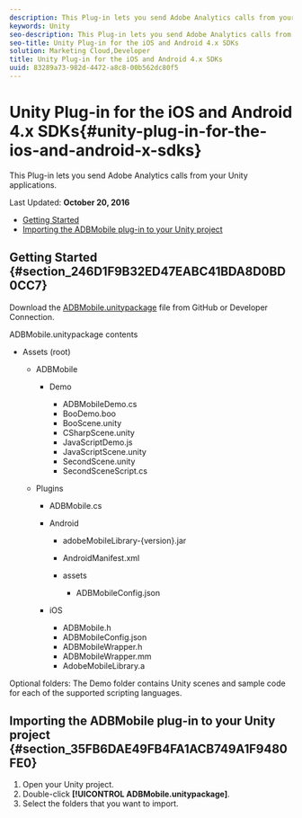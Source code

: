 ```yaml
---
description: This Plug-in lets you send Adobe Analytics calls from your Unity applications.
keywords: Unity
seo-description: This Plug-in lets you send Adobe Analytics calls from your Unity applications.
seo-title: Unity Plug-in for the iOS and Android 4.x SDKs
solution: Marketing Cloud,Developer
title: Unity Plug-in for the iOS and Android 4.x SDKs
uuid: 83289a73-982d-4472-a8c8-00b562dc80f5
---
```


# Unity Plug-in for the iOS and Android 4.x SDKs{#unity-plug-in-for-the-ios-and-android-x-sdks}

This Plug-in lets you send Adobe Analytics calls from your Unity applications.

Last Updated: **October 20, 2016**

* [Getting Started](get-started.md#section_246D1F9B32ED47EABC41BDA8D0BD0CC7) 
* [Importing the ADBMobile plug-in to your Unity project](get-started.md#section_35FB6DAE49FB4FA1ACB749A1F9480FE0)

## Getting Started {#section_246D1F9B32ED47EABC41BDA8D0BD0CC7}

Download the [ADBMobile.unitypackage](https://github.com/Adobe-Marketing-Cloud/mobile-services/releases) file from GitHub or Developer Connection.

ADBMobile.unitypackage contents

* Assets (root)

    * ADBMobile

        * Demo

            * ADBMobileDemo.cs 
            * BooDemo.boo 
            * BooScene.unity 
            * CSharpScene.unity 
            * JavaScriptDemo.js 
            * JavaScriptScene.unity 
            * SecondScene.unity 
            * SecondSceneScript.cs

    * Plugins

        * ADBMobile.cs 
        * Android

            * adobeMobileLibrary-{version}.jar 
            * AndroidManifest.xml 
            * assets

                * ADBMobileConfig.json

        * iOS

            * ADBMobile.h 
            * ADBMobileConfig.json 
            * ADBMobileWrapper.h 
            * ADBMobileWrapper.mm 
            * AdobeMobileLibrary.a

Optional folders: The Demo folder contains Unity scenes and sample code for each of the supported scripting languages.

## Importing the ADBMobile plug-in to your Unity project {#section_35FB6DAE49FB4FA1ACB749A1F9480FE0}

1. Open your Unity project. 
1. Double-click **[!UICONTROL ADBMobile.unitypackage]**. 
1. Select the folders that you want to import.

